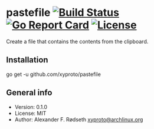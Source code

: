 # pastefile [![Build Status](https://travis-ci.com/xyproto/pastefile.svg?branch=master)](https://travis-ci.com/xyproto/pastefile) [![Go Report Card](https://goreportcard.com/badge/github.com/xyproto/pastefile)](https://goreportcard.com/report/github.com/xyproto/pastefile) [![License](https://img.shields.io/badge/License-GPL2-brightgreen)](https://raw.githubusercontent.com/xyproto/pastefile/master/LICENSE)

Create a file that contains the contents from the clipboard.

## Installation

go get -u github.com/xyproto/pastefile

## General info

* Version: 0.1.0
* License: MIT
* Author: Alexander F. Rødseth <xyproto@archlinux.org>
